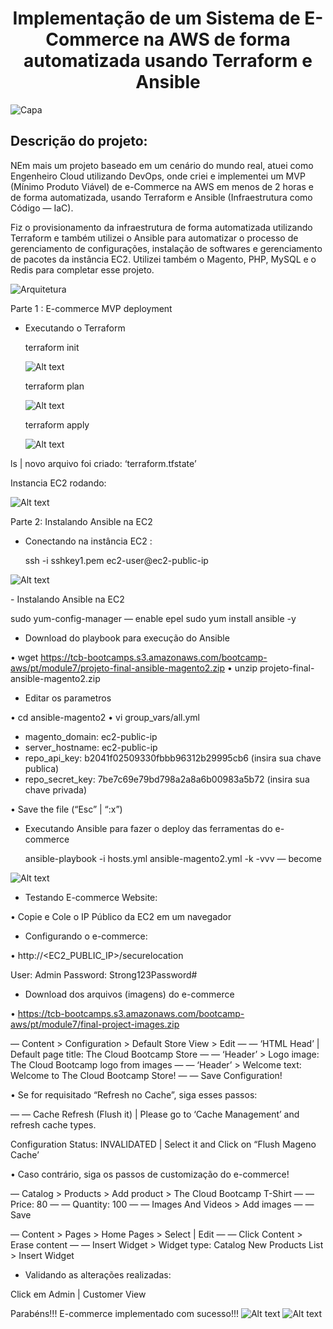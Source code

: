 <p align="center">
  <h1 align="center">Implementação de um Sistema de E-Commerce na AWS de forma automatizada usando Terraform e Ansible</h1>
</p>

![Capa](./PORTFOLIOPROJETO_AWSMODULO7_CAPA-220624-162854.png)

## Descrição do projeto:
NEm mais um projeto baseado em um cenário do mundo real, atuei como Engenheiro Cloud utilizando DevOps, onde criei e implementei um MVP (Mínimo Produto Viável) de e-Commerce na AWS em menos de 2 horas e de forma automatizada, usando Terraform e Ansible (Infraestrutura como Código — IaC).

Fiz o provisionamento da infraestrutura de forma automatizada utilizando Terraform e também utilizei o Ansible para automatizar o processo de gerenciamento de configurações, instalação de softwares e gerenciamento de pacotes da instância EC2. Utilizei também o Magento, PHP, MySQL e o Redis para completar esse projeto.

![Arquitetura](./PORTFOLIOPROJETO_AWSMODULO7_ARQUITETURA-220624-162854.png)

Parte 1 : E-commerce MVP deployment

- Executando o Terraform

    <p>terraform init<p>

    ![Alt text](image.png)
    <p>terraform plan<p>

    ![Alt text](image-1.png)
    <p>terraform apply<p>

    ![Alt text](image-2.png)

<p>ls | novo arquivo foi criado: ‘terraform.tfstate’<p>

<p>Instancia EC2 rodando:<p>

![Alt text](image-3.png)

Parte 2: Instalando Ansible na EC2

- Conectando na instância EC2 :

    <p>ssh -i sshkey1.pem ec2-user@ec2-public-ip<p>

![Alt text](image-4.png)

<p>- Instalando Ansible na EC2<p>

sudo yum-config-manager — enable epel
sudo yum install ansible -y

- Download do playbook para execução do Ansible

• wget https://tcb-bootcamps.s3.amazonaws.com/bootcamp-aws/pt/module7/projeto-final-ansible-magento2.zip
• unzip projeto-final-ansible-magento2.zip

- Editar os parametros

• cd ansible-magento2
• vi group_vars/all.yml

* magento_domain: ec2-public-ip
* server_hostname: ec2-public-ip
* repo_api_key: b2041f02509330fbbb96312b29995cb6 (insira sua chave publica)
* repo_secret_key: 7be7c69e79bd798a2a8a6b00983a5b72 (insira sua chave privada)

• Save the file (“Esc” | “:x”)

- Executando Ansible para fazer o deploy das ferramentas do e-commerce

    ansible-playbook -i hosts.yml ansible-magento2.yml -k -vvv — become

![Alt text](image-5.png)

- Testando E-commerce Website:

• Copie e Cole o IP Público da EC2 em um navegador

- Configurando o e-commerce:

• http://<EC2_PUBLIC_IP>/securelocation

User: Admin
Password: Strong123Password#

- Download dos arquivos (imagens) do e-commerce

• https://tcb-bootcamps.s3.amazonaws.com/bootcamp-aws/pt/module7/final-project-images.zip

— Content > Configuration > Default Store View > Edit
— — ‘HTML Head’ | Default page title: The Cloud Bootcamp Store
— — ‘Header’ > Logo image: The Cloud Bootcamp logo from images
— — ‘Header’ > Welcome text: Welcome to The Cloud Bootcamp Store!
— — Save Configuration!

• Se for requisitado “Refresh no Cache”, siga esses passos:

— — Cache Refresh (Flush it) | Please go to ‘Cache Management’ and refresh cache types.

Configuration Status: INVALIDATED | Select it and Click on “Flush Mageno Cache’

• Caso contrário, siga os passos de customização do e-commerce!

— Catalog > Products > Add product > The Cloud Bootcamp T-Shirt
— — Price: 80
— — Quantity: 100
— — Images And Videos > Add images
— — Save

— Content > Pages > Home Pages > Select | Edit
— — Click Content > Erase content
— — Insert Widget > Widget type: Catalog New Products List > Insert Widget

- Validando as alterações realizadas:

Click em Admin | Customer View

Parabéns!!! E-commerce implementado com sucesso!!!
![Alt text](image-6.png)
![Alt text](image-7.png)